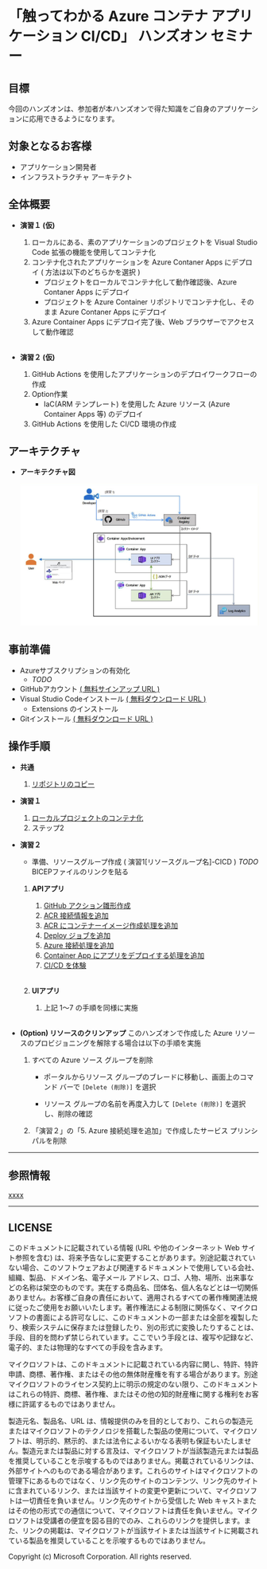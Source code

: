 # 「触ってわかる Azure コンテナ アプリケーション CI/CD」 ハンズオン セミナー 

## 目標
今回のハンズオンは、参加者が本ハンズオンで得た知識をご自身のアプリケーションに応用できるようになります。 

## 対象となるお客様
- アプリケーション開発者
- インフラストラクチャ アーキテクト

## 全体概要

- **演習１ (仮)**

    1. ローカルにある、素のアプリケーションのプロジェクトを Visual Studio Code 拡張の機能を使用してコンテナ化
    1. コンテナ化されたアプリケーションを Azure Contaner Apps にデプロイ ( 方法は以下のどちらかを選択 )
       - プロジェクトをローカルでコンテナ化して動作確認後、Azure Contaner Apps にデプロイ
       - プロジェクトを Azure Container リポジトリでコンテナ化し、そのまま Azure Contaner Apps にデプロイ
    1. Azure Container Apps にデプロイ完了後、Web ブラウザーでアクセスして動作確認<br><br>

- **演習２ (仮)**

    1. GitHub Actions を使用したアプリケーションのデプロイワークフローの作成 
    1. Option作業
       - IaC(ARM テンプレート) を使用した Azure リソース (Azure Container Apps 等) のデプロイ 
    1. GitHub Actions を使用した CI/CD 環境の作成

## アーキテクチャ

- **アーキテクチャ図**

  ![Handson architecture](./images/common-architecture.png)

>>>
## 事前準備

- Azureサブスクリプションの有効化
  - *TODO*
- GitHubアカウント [ ( 無料サインアップ URL )](https://github.com/signup)
- Visual Studio Codeインストール [ ( 無料ダウンロード URL )](https://code.visualstudio.com/Download)
  - Extensions のインストール
- Gitインストール [ ( 無料ダウンロード URL )](https://git-scm.com/book/ja/v2/%E4%BD%BF%E3%81%84%E5%A7%8B%E3%82%81%E3%82%8B-Git%E3%81%AE%E3%82%A4%E3%83%B3%E3%82%B9%E3%83%88%E3%83%BC%E3%83%AB)

## 操作手順

- **共通**

  1. [リポジトリのコピー](./steps/Common.md)
>>>  

- **演習１**

  1. [ローカルプロジェクトのコンテナ化](./steps/P1-01.md)
  1. ステップ2
>>>
- **演習２**
  
  - 準備、リソースグループ作成 ( 演習1[リソースグループ名]-CICD )  *TODO* BICEPファイルのリンクを貼る

  1. **APIアプリ**

     1. [GitHub アクション雛形作成](./steps/P2-01.md)
     1. [ACR 接続情報を追加](./steps/P2-02.md)
     1. [ACR にコンテナーイメージ作成処理を追加](./steps/P2-03.md)
     1. [Deploy ジョブを追加](./steps/P2-04.md)
     1. [Azure 接続処理を追加](./steps/P2-05.md)
     1. [Container App にアプリをデプロイする処理を追加](./steps/P2-06.md)
     1. [CI/CD を体験](./steps/P2-07.md)<br><br>

  1. **UIアプリ**

     1. 上記 1〜7 の手順を同様に実施<br><br>

- **(Option) リソースのクリンアップ**
このハンズオンで作成した Azure リソースのプロビジョニングを解除する場合は以下の手順を実施

  1. すべての Azure ソース グループを削除

      - ポータルからリソース グループのブレードに移動し、画面上のコマンド バーで `[Delete (削除)]` を選択

      - リソース グループの名前を再度入力して `[Delete (削除)]` を選択し、削除の確認

  2. 「演習２」の「5. Azure 接続処理を追加」で作成したサービス プリンシパルを削除

>>>

---

## 参照情報
[xxxx]()
>>>
---
## LICENSE

このドキュメントに記載されている情報 (URL や他のインターネット Web サイト参照を含む) は、将来予告なしに変更することがあります。別途記載されていない場合、このソフトウェアおよび関連するドキュメントで使用している会社、組織、製品、ドメイン名、電子メール アドレス、ロゴ、人物、場所、出来事などの名称は架空のものです。実在する商品名、団体名、個人名などとは一切関係ありません。お客様ご自身の責任において、適用されるすべての著作権関連法規に従ったご使用をお願いいたします。著作権法による制限に関係なく、マイクロソフトの書面による許可なしに、このドキュメントの一部または全部を複製したり、検索システムに保存または登録したり、別の形式に変換したりすることは、手段、目的を問わず禁じられています。ここでいう手段とは、複写や記録など、電子的、または物理的なすべての手段を含みます。

マイクロソフトは、このドキュメントに記載されている内容に関し、特許、特許申請、商標、著作権、またはその他の無体財産権を有する場合があります。別途マイクロソフトのライセンス契約上に明示の規定のない限り、このドキュメントはこれらの特許、商標、著作権、またはその他の知的財産権に関する権利をお客様に許諾するものではありません。

製造元名、製品名、URL は、情報提供のみを目的としており、これらの製造元またはマイクロソフトのテクノロジを搭載した製品の使用について、マイクロソフトは、明示的、黙示的、または法令によるいかなる表明も保証もいたしません。製造元または製品に対する言及は、マイクロソフトが当該製造元または製品を推奨していることを示唆するものではありません。掲載されているリンクは、外部サイトへのものである場合があります。これらのサイトはマイクロソフトの管理下にあるものではなく、リンク先のサイトのコンテンツ、リンク先のサイトに含まれているリンク、または当該サイトの変更や更新について、マイクロソフトは一切責任を負いません。リンク先のサイトから受信した Web キャストまたはその他の形式での通信について、マイクロソフトは責任を負いません。マイクロソフトは受講者の便宜を図る目的でのみ、これらのリンクを提供します。また、リンクの掲載は、マイクロソフトが当該サイトまたは当該サイトに掲載されている製品を推奨していることを示唆するものではありません。

Copyright (c) Microsoft Corporation. All rights reserved.